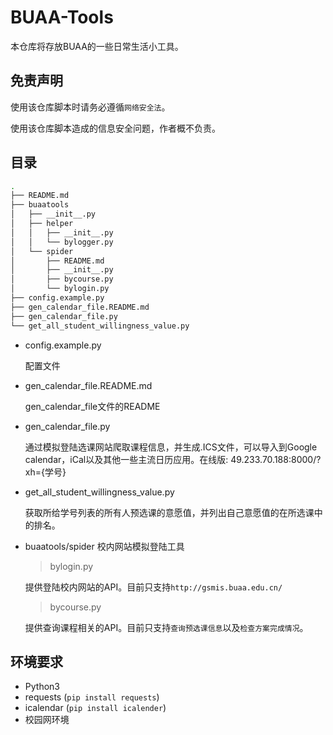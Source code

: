 # BUAA-Tools

本仓库将存放BUAA的一些日常生活小工具。

## 免责声明

使用该仓库脚本时请务必遵循`网络安全法`。

使用该仓库脚本造成的信息安全问题，作者概不负责。

## 目录

```bash
.
├── README.md
├── buaatools
│   ├── __init__.py
│   ├── helper
│   │   ├── __init__.py
│   │   └── bylogger.py
│   └── spider
│       ├── README.md
│       ├── __init__.py
│       ├── bycourse.py
│       └── bylogin.py
├── config.example.py
├── gen_calendar_file.README.md
├── gen_calendar_file.py
└── get_all_student_willingness_value.py
```

- config.example.py 

  配置文件

- gen_calendar_file.README.md

  gen_calendar_file文件的README

- gen_calendar_file.py

  通过模拟登陆选课网站爬取课程信息，并生成.ICS文件，可以导入到Google calendar，iCal以及其他一些主流日历应用。在线版: 49.233.70.188:8000/?xh={学号}

- get_all_student_willingness_value.py

  获取所给学号列表的所有人预选课的意愿值，并列出自己意愿值的在所选课中的排名。

- buaatools/spider 校内网站模拟登陆工具

  > bylogin.py
  
  提供登陆校内网站的API。目前只支持`http://gsmis.buaa.edu.cn/`
  
  > bycourse.py
  
  提供查询课程相关的API。目前只支持`查询预选课信息`以及`检查方案完成情况`。

## 环境要求

- Python3
- requests (`pip install requests`) 
- icalendar (`pip install icalender`)
- 校园网环境
